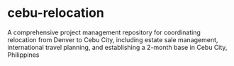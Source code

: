 # cebu-relocation
A comprehensive project management repository for coordinating relocation from Denver to Cebu City, including estate sale management, international travel planning, and establishing a 2-month base in Cebu City, Philippines
